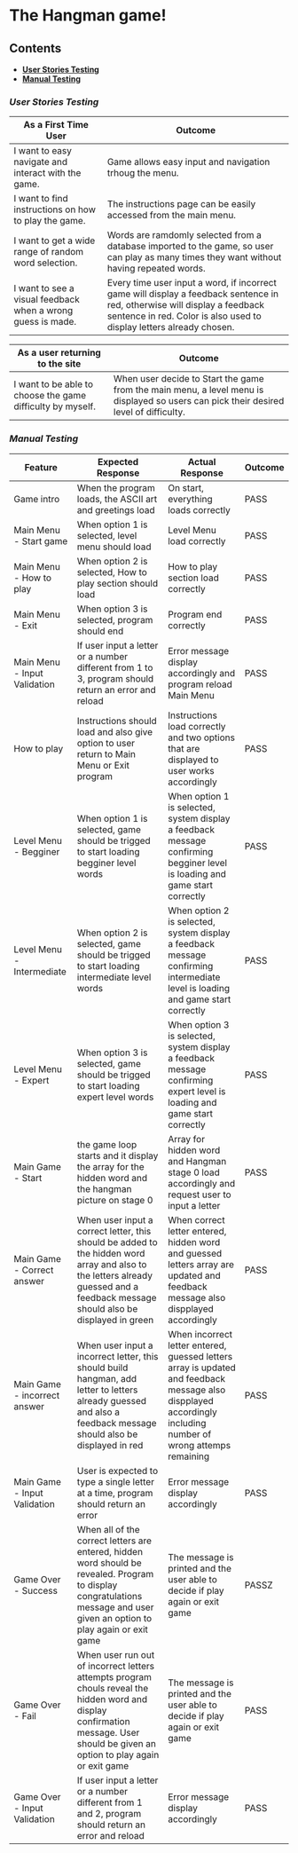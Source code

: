 # **The Hangman game!**

## **Contents**
   * [**User Stories Testing**](#User-Stories-Testing)
   * [**Manual Testing**](#Manual-Testing)

### ***User Stories Testing***

|As a First Time User | Outcome|
|---|---|
|I want to easy navigate and interact with the game.| Game allows easy input and navigation trhoug the menu.|
|I want to find instructions on how to play the game.|The instructions page can be easily accessed from the main menu.| 
|I want to get a wide range of random word selection.| Words are ramdomly selected from a database imported to the game, so user can play as many times they want without having repeated words.|
|I want to see a visual feedback when a wrong guess is made.| Every time user input a word, if incorrect game will display a feedback sentence in red, otherwise will display a feedback sentence in red. Color is also used to display letters already chosen.|



|As a user returning to the site| Outcome|
|---|---|
|I want to be able to choose the game difficulty by myself.| When user decide to Start the game from the main menu, a level menu is displayed so users can pick their desired level of difficulty.|


### ***Manual Testing***
|Feature| Expected Response | Actual Response| Outcome|
|---|---|---|---|
|Game intro| When the program loads, the ASCII art and greetings load| On start, everything loads correctly| PASS|
|Main Menu - Start game| When option 1 is selected, level menu should load| Level Menu load correctly| PASS|
|Main Menu - How to play| When option 2 is selected, How to play section should load| How to play section load correctly| PASS|
|Main Menu - Exit| When option 3 is selected, program should end| Program end correctly| PASS|
|Main Menu - Input Validation| If user input a letter or a number different from 1 to 3, program should return an error and reload| Error message display accordingly and program reload Main Menu| PASS| 
|How to play| Instructions should load and also give option to user return to Main Menu or Exit program| Instructions load correctly and two options that are displayed to user works accordingly| PASS|
|Level Menu - Begginer| When option 1 is selected, game should be trigged to start loading begginer level words| When option 1 is selected, system display a feedback message confirming begginer level is loading and game start correctly | PASS|
|Level Menu - Intermediate| When option 2 is selected, game should be trigged to start loading intermediate level words| When option 2 is selected, system display a feedback message confirming intermediate level is loading and game start correctly | PASS|
|Level Menu - Expert| When option 3 is selected, game should be trigged to start loading expert level words| When option 3 is selected, system display a feedback message confirming expert level is loading and game start correctly | PASS|
|Main Game - Start| the game loop starts and it display the array for the hidden word and the hangman picture on stage 0 | Array for hidden word and Hangman stage 0 load accordingly and request user to input a letter| PASS|
|Main Game - Correct answer| When user input a correct letter, this should be added to the hidden word array and also to the letters already guessed and a feedback message should also be displayed in green | When correct letter entered, hidden word and guessed letters array are updated and feedback message also dispplayed accordingly| PASS|
|Main Game - incorrect answer| When user input a incorrect letter, this should build hangman, add letter to letters already guessed and also a feedback message should also be displayed in red | When incorrect letter entered, guessed letters array is updated and feedback message also dispplayed accordingly including number of wrong attemps remaining| PASS|
|Main Game - Input Validation| User is expected to type a single letter at a time, program should return an error| Error message display accordingly| PASS| 
|Game Over - Success| When all of the correct letters are entered, hidden word should be revealed. Program to display congratulations message and user given an option to play again or exit game| The message is printed and the user able to decide if play again or exit game|PASSZ
|Game Over - Fail| When user run out of incorrect letters attempts program chouls reveal the hidden word and display confirmation message. User should be given an option to play again or exit game| The message is printed and the user able to decide if play again or exit game|PASS|
|Game Over - Input Validation| If user input a letter or a number different from 1 and 2, program should return an error and reload| Error message display accordingly|PASS|
